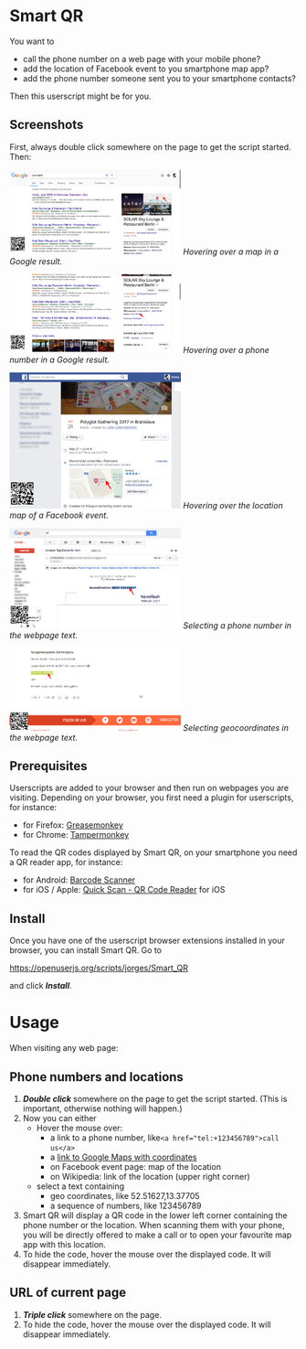 # Smart QR

You want to 

- call the phone number on a web page with your mobile phone? 
- add the location of Facebook event to you smartphone map app?
- add the phone number someone sent you to your smartphone contacts?

Then this userscript might be for you.

## Screenshots

First, always double click somewhere on the page to get the script started. Then:

<a href="img/google-location.png"><img src="img/google-location.png" width="300"></a>
*Hovering over a map in a Google result.*

<a href="img/google-phone.png"><img src="img/google-phone.png" width="300"></a>
*Hovering over a phone number in a Google result.*

<a href="img/facebook-event-location.png"><img src="img/facebook-event-location.png" width="300"></a>
*Hovering over the location map of a Facebook event.*

<a href="img/selected-phone.png"><img src="img/selected-phone.png" width="300"></a>
*Selecting a phone number in the webpage text.*

<a href="img/selected-location.png"><img src="img/selected-location.png" width="300"></a>
*Selecting geocoordinates in the webpage text.*

## Prerequisites

Userscripts are added to your browser and then run on webpages you are visiting. Depending on your browser, you first need a plugin for userscripts, for instance:

- for Firefox: [Greasemonkey](https://addons.mozilla.org/firefox/addon/greasemonkey/) 
- for Chrome: [Tampermonkey](https://chrome.google.com/webstore/detail/tampermonkey/dhdgffkkebhmkfjojejmpbldmpobfkfo)

To read the QR codes displayed by Smart QR, on your smartphone you need a QR reader app, for instance:

- for Android: [Barcode Scanner](https://play.google.com/store/apps/details?id=com.google.zxing.client.android)
- for iOS / Apple: [Quick Scan - QR Code Reader](https://itunes.apple.com/app/qr-code-scanner/id483336864) for iOS

## Install

Once you have one of the userscript browser extensions installed in your browser, you can install Smart QR. Go to

https://openuserjs.org/scripts/jorges/Smart_QR

and click ***Install***.

# Usage

When visiting any web page:

## Phone numbers and locations

1. ***Double click*** somewhere on the page to get the script started. (This is important, otherwise nothing will happen.)
2. Now you can either
   - Hover the mouse over:
     - a link to a phone number, like`<a href="tel:+123456789">call us</a>`
     - a [link to Google Maps with coordinates](https://www.google.com/maps?q=52.51627,13.37705)
     - on Facebook event page: map of the location 
     - on Wikipedia: link of the location (upper right corner)
   - select a text containing
     - geo coordinates, like 52.51627,13.37705
     - a sequence of numbers, like 123456789
3. Smart QR will display a QR code in the lower left corner containing the phone number or the location. When scanning them with your phone, you will be directly offered to make a call or to open your favourite map app with this location.
4. To hide the code, hover the mouse over the displayed code. It will disappear immediately.

## URL of current page

1. ***Triple click*** somewhere on the page.
2. To hide the code, hover the mouse over the displayed code. It will disappear immediately.
